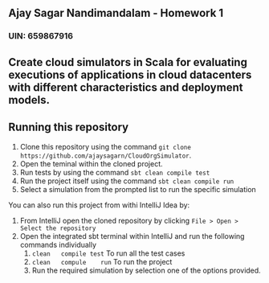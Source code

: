 ## Ajay Sagar Nandimandalam - Homework 1
### UIN: 659867916 
## Create cloud simulators in Scala for evaluating executions of applications in cloud datacenters with different characteristics and deployment models.

## Running this repository

1. Clone this repository using the command
```git clone https://github.com/ajaysagarn/CloudOrgSimulator```.
2. Open the teminal within the cloned project.
3. Run tests by using the command ```sbt clean compile test```
4. Run the project itself using the command ```sbt clean compile run```
5. Select a simulation from the prompted list to run the specific simulation

You can also run this project from withi IntelliJ Idea by:
1. From IntelliJ open the cloned repository by clicking ```File > Open > Select the repository```
2. Open the integrated sbt terminal within IntelliJ and run the following commands individually
   1. ```clean   compile test``` To run all the test cases
   2. ```clean   compule    run``` To run the project
   3. Run the required simulation by selection one of the options provided.
